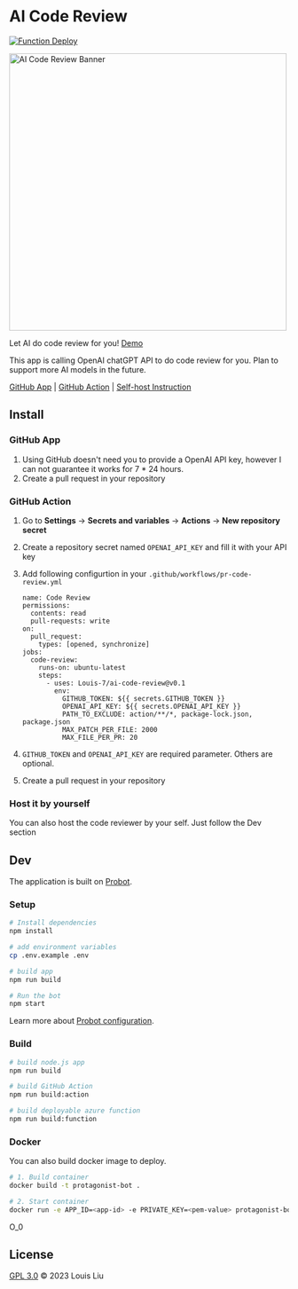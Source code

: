# AI Code Review

[![Function Deploy](https://github.com/Louis-7/ai-code-review/actions/workflows/main_ai-code-review-gh-app.yml/badge.svg)](https://github.com/Louis-7/ai-code-review/actions/workflows/main_ai-code-review-gh-app.yml)

<img width="500" alt="AI Code Review Banner" src="https://github.com/Louis-7/ai-code-review/assets/12605300/e4a0bfb6-b1f4-4dd5-a2d7-7d68711531e9">

Let AI do code review for you! [Demo](https://github.com/Louis-7/ranking-board/pull/10)

This app is calling OpenAI chatGPT API to do code review for you. Plan to support more AI models in the future.

[GitHub App](https://github.com/apps/ai-code-review) | [GitHub Action](https://github.com/marketplace/actions/quick-ai-code-review) | [Self-host Instruction](https://github.com/Louis-7/ai-code-review/tree/development#host-it-by-yourself) 

## Install

### GitHub App

1. Using GitHub doesn't need you to provide a OpenAI API key, however I can not guarantee it works for 7 * 24 hours.
2. Create a pull request in your repository

### GitHub Action

1. Go to **Settings** -> **Secrets and variables** -> **Actions** -> **New repository secret**

2. Create a repository secret named `OPENAI_API_KEY` and fill it with your API key

3. Add following configurtion in your `.github/workflows/pr-code-review.yml`

   ```
   name: Code Review
   permissions:
     contents: read
     pull-requests: write
   on:
     pull_request:
       types: [opened, synchronize]
   jobs:
     code-review:
       runs-on: ubuntu-latest
       steps:
         - uses: Louis-7/ai-code-review@v0.1
           env:
             GITHUB_TOKEN: ${{ secrets.GITHUB_TOKEN }}
             OPENAI_API_KEY: ${{ secrets.OPENAI_API_KEY }}
             PATH_TO_EXCLUDE: action/**/*, package-lock.json, package.json
             MAX_PATCH_PER_FILE: 2000
             MAX_FILE_PER_PR: 20
   ```

4. `GITHUB_TOKEN` and `OPENAI_API_KEY` are required parameter. Others are optional.

5. Create a pull request in your repository

### Host it by yourself

You can also host the code reviewer by your self. Just follow the Dev section

## Dev

The application is built on [Probot](https://github.com/probot/probot).

### Setup

```sh
# Install dependencies
npm install

# add environment variables
cp .env.example .env

# build app
npm run build

# Run the bot
npm start
```

Learn more about [Probot configuration](https://probot.github.io/docs/configuration/).

### Build

```sh
# build node.js app
npm run build

# build GitHub Action
npm run build:action

# build deployable azure function
npm run build:function
```

### Docker

You can also build docker image to deploy.

```sh
# 1. Build container
docker build -t protagonist-bot .

# 2. Start container
docker run -e APP_ID=<app-id> -e PRIVATE_KEY=<pem-value> protagonist-bot
```

O_0

## License

[GPL 3.0](LICENSE) © 2023 Louis Liu
